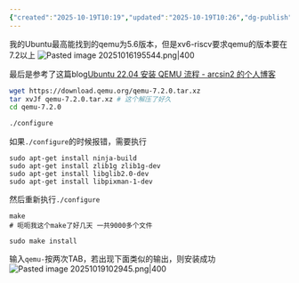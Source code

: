 ```yaml
---
{"created":"2025-10-19T10:19","updated":"2025-10-19T10:26","dg-publish":true,"permalink":"/Operating System/NJU OS Operating System Design and Implementation/qemu/","dgPassFrontmatter":true,"noteIcon":""}
---
```


我的Ubuntu最高能找到的qemu为5.6版本，但是xv6-riscv要求qemu的版本要在7.2以上
![Pasted image 20251016195544.png|400](/img/user/accessory/Pasted%20image%2020251016195544.png)

最后是参考了这篇blog[Ubuntu 22.04 安装 QEMU 流程 - arcsin2 的个人博客](https://arcsin2.cloud/2023/03/03/Ubuntu-22-04-%E5%AE%89%E8%A3%85-QEMU-%E6%B5%81%E7%A8%8B/)
```bash
wget https://download.qemu.org/qemu-7.2.0.tar.xz
tar xvJf qemu-7.2.0.tar.xz # 这个解压了好久
cd qemu-7.2.0

./configure
```
如果`./configure`的时候报错，需要执行
```shell
sudo apt-get install ninja-build  
sudo apt-get install zlib1g zlib1g-dev  
sudo apt-get install libglib2.0-dev  
sudo apt-get install libpixman-1-dev
```

然后重新执行`./configure`
```shell
make
# 呃呃我这个make了好几天 一共9000多个文件

sudo make install

```

输入`qemu-`按两次TAB，若出现下面类似的输出，则安装成功
![Pasted image 20251019102945.png|400](/img/user/accessory/Pasted%20image%2020251019102945.png)




